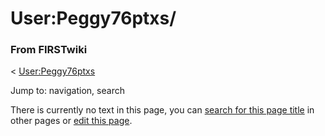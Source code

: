 

# User:Peggy76ptxs/

### From FIRSTwiki

&lt; [User:Peggy76ptxs](User:Peggy76ptxs "User:Peggy76ptxs" )

Jump to: navigation, search

There is currently no text in this page, you can [search for this page
title](Special:Search/Peggy76ptxs/ "Special:Search/Peggy76ptxs/" )
in other pages or [edit this
page](http://www.firstwiki.net/index.php?title=User:Peggy76ptxs/&action=edit
"http://www.firstwiki.net/index.php?title=User:Peggy76ptxs/&action=edit" ).

